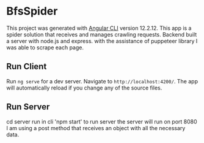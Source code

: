 # BfsSpider

This project was generated with [Angular CLI](https://github.com/angular/angular-cli) version 12.2.12.
This app is a spider solution that receives and manages crawling requests.
Backend built a server with node.js and express. with the assistance of puppeteer library I was able to scrape each page.


## Run Client

Run `ng serve` for a dev server. Navigate to `http://localhost:4200/`. The app will automatically reload if you change any of the source files.

## Run Server

cd server
run in cli 'npm start' to run server
the server will run on port 8080 I am using a post method that receives an object with all the necessary data.
